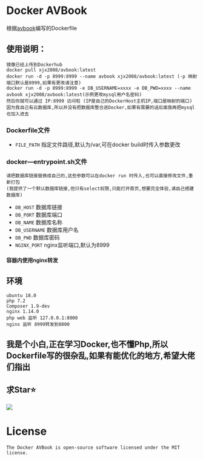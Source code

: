 # Docker AVBook
根据[avbook](https://github.com/guyueyingmu/avbook)编写的Dockerfile

## 使用说明：
    镜像已经上传到Dockerhub
    docker pull xjx2008/avbook:latest
    docker run -d -p 8999:8999 --name avbook xjx2008/avbook:latest (-p 映射端口默认是8999,如果有更改请注意)
    docker run -d -p 8999:8999 -e DB_USERNAME=xxxx -e DB_PWD=xxxx --name avbook xjx2008/avbook:latest(示例更改mysql用户名密码)
    然后你就可以通过 IP:8999 访问啦 (IP是自己的DockerHost主机IP,端口是映射的端口)
    因为我自己有云数据库,所以并没有把数据库整合进Docker,如果有需要的话后面我再把mysql也加入进去
### Dockerfile文件
* `FILE_PATH` 指定文件路径,默认为/var,可在docker build时传入参数更改
### docker—entrypoint.sh文件
    请把数据库链接替换成自己的,这些参数可以在docker run 时传入,也可以直接修改文件,重新打包
    (我提供了一个默认数据库链接,但只有select权限,只能打开首页,想要完全体验,请自己搭建数据库)
* `DB_HOST` 数据库链接
* `DB_PORT` 数据库端口
* `DB_NAME` 数据库名称
* `DB_USERNAME` 数据库用户名
* `DB_PWD` 数据库密码
* `NGINX_PORT` nginx监听端口,默认为8999
#### 容器内使用nginx转发
## 环境
    ubuntu 18.0
    php 7.2
    Composer 1.9-dev
    nginx 1.14.0
    php web 监听 127.0.0.1:8000
    nginx 监听 8999转发到8000
## 我是个小白,正在学习Docker,也不懂Php,所以Dockerfile写的很杂乱,如果有能优化的地方,希望大佬们指出
## 求Star⭐
![](http://i1.hoopchina.com.cn/hupuapp/bbs/72953558009175/thread_72953558009175_20190805114814_s_31983_o_w_440_h_440_37592.jpg?x-oss-process=image/resize,w_365/format,jpg)
# License
    The Docker AVBook is open-source software licensed under the MIT license.
